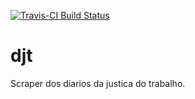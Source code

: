 [![Travis-CI Build Status](https://travis-ci.org/abjur/djt.svg?branch=master)](https://travis-ci.org/abjur/djt)

# djt

Scraper dos diarios da justica do trabalho.

